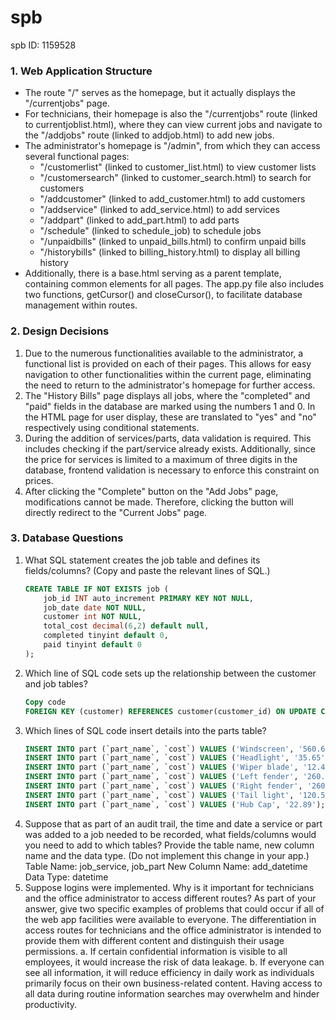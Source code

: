 # spb
spb ID: 1159528
### 1. Web Application Structure

- The route "/" serves as the homepage, but it actually displays the "/currentjobs" page.
- For technicians, their homepage is also the "/currentjobs" route (linked to currentjoblist.html), where they can view current jobs and navigate to the "/addjobs" route (linked to addjob.html) to add new jobs.
- The administrator's homepage is "/admin", from which they can access several functional pages: 
  - "/customerlist" (linked to customer_list.html) to view customer lists
  - "/customersearch" (linked to customer_search.html) to search for customers
  - "/addcustomer" (linked to add_customer.html) to add customers
  - "/addservice" (linked to add_service.html) to add services
  - "/addpart" (linked to add_part.html) to add parts
  - "/schedule" (linked to schedule_job) to schedule jobs
  - "/unpaidbills" (linked to unpaid_bills.html) to confirm unpaid bills
  - "/historybills" (linked to billing_history.html) to display all billing history
- Additionally, there is a base.html serving as a parent template, containing common elements for all pages. The app.py file also includes two functions, getCursor() and closeCursor(), to facilitate database management within routes.

### 2. Design Decisions

1. Due to the numerous functionalities available to the administrator, a functional list is provided on each of their pages. This allows for easy navigation to other functionalities within the current page, eliminating the need to return to the administrator's homepage for further access.
2. The "History Bills" page displays all jobs, where the "completed" and "paid" fields in the database are marked using the numbers 1 and 0. In the HTML page for user display, these are translated to "yes" and "no" respectively using conditional statements.
3. During the addition of services/parts, data validation is required. This includes checking if the part/service already exists. Additionally, since the price for services is limited to a maximum of three digits in the database, frontend validation is necessary to enforce this constraint on prices.
4. After clicking the "Complete" button on the "Add Jobs" page, modifications cannot be made. Therefore, clicking the button will directly redirect to the "Current Jobs" page.

### 3. Database Questions

1. What SQL statement creates the job table and defines its fields/columns? (Copy and paste the relevant lines of SQL.)
   ```sql
   CREATE TABLE IF NOT EXISTS job (
       job_id INT auto_increment PRIMARY KEY NOT NULL,
       job_date date NOT NULL,
       customer int NOT NULL,
       total_cost decimal(6,2) default null,
       completed tinyint default 0,
       paid tinyint default 0
   );
2. Which line of SQL code sets up the relationship between the customer and job tables?
    ```sql
    Copy code
    FOREIGN KEY (customer) REFERENCES customer(customer_id) ON UPDATE CASCADE
3. Which lines of SQL code insert details into the parts table?
    ```sql
    INSERT INTO part (`part_name`, `cost`) VALUES ('Windscreen', '560.65');
    INSERT INTO part (`part_name`, `cost`) VALUES ('Headlight', '35.65');
    INSERT INTO part (`part_name`, `cost`) VALUES ('Wiper blade', '12.43');
    INSERT INTO part (`part_name`, `cost`) VALUES ('Left fender', '260.76');
    INSERT INTO part (`part_name`, `cost`) VALUES ('Right fender', '260.76');
    INSERT INTO part (`part_name`, `cost`) VALUES ('Tail light', '120.54');
    INSERT INTO part (`part_name`, `cost`) VALUES ('Hub Cap', '22.89');
4. Suppose that as part of an audit trail, the time and date a service or part was added to a job needed to be recorded, what fields/columns would you need to add to which tables? Provide the table name, new column name and the data type. (Do not implement this change in your app.)
    Table Name: job_service, job_part
    New Column Name: add_datetime
    Data Type: datetime
5. Suppose logins were implemented. Why is it important for technicians and the office administrator to access different routes? As part of your answer, give two specific examples of problems that could occur if all of the web app facilities were available to everyone.
    The differentiation in access routes for technicians and the office administrator is intended to provide them with different content and distinguish their usage permissions.
    a. If certain confidential information is visible to all employees, it would increase the risk of data leakage.
    b. If everyone can see all information, it will reduce efficiency in daily work as individuals primarily focus on their own business-related content. Having access to all data during routine information searches may overwhelm and hinder productivity.